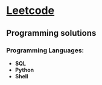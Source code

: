 # **[Leetcode](https://leetcode.com/TylerJSimpson/)**
## Programming solutions

### Programming Languages:
* **SQL**  
* **Python**  
* **Shell**
